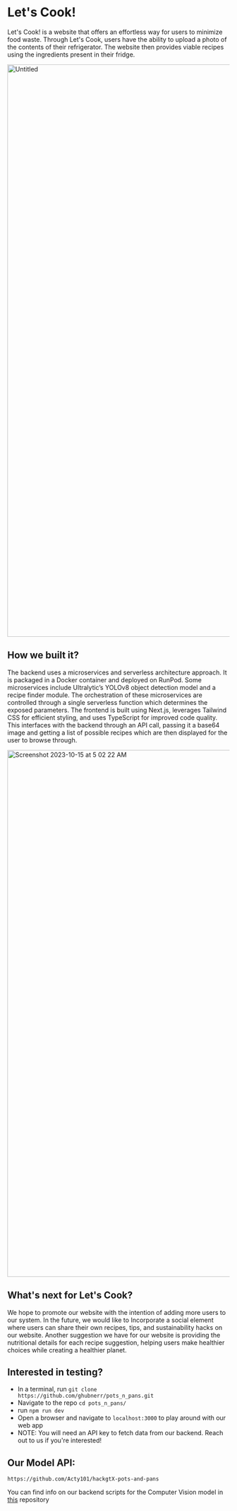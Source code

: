 # Let's Cook!

Let's Cook! is a website that offers an effortless way for users to minimize food waste. Through Let's Cook, users have the ability to upload a photo of the contents of their refrigerator. The website then provides viable recipes using the ingredients present in their fridge.

<img width="1294" alt="Untitled" src="https://github.com/ghubnerr/pots_n_pans/assets/144561702/c9acc9d9-0100-4b78-958b-9a0fcb5dc837">

## How we built it?
The backend uses a microservices and serverless architecture approach. It is packaged in a Docker container and deployed on RunPod. Some microservices include Ultralytic’s YOLOv8 object detection model and a recipe finder module. The orchestration of these microservices are controlled through a single serverless function which determines the exposed parameters.
The frontend is built using Next.js, leverages Tailwind CSS for efficient styling, and uses TypeScript for improved code quality. This interfaces with the backend through an API call, passing it a base64 image and getting a list of possible recipes which are then displayed for the user to browse through.

<img width="1191" alt="Screenshot 2023-10-15 at 5 02 22 AM" src="https://github.com/ghubnerr/pots_n_pans/assets/144561702/13c3377a-c22c-4e21-95da-204e69a88d2b">

## What's next for Let's Cook? 
We hope to promote our website with the intention of adding more users to our system. In the future, we would like to Incorporate a social element where users can share their own recipes, tips, and sustainability hacks on our website. Another suggestion we have for our website is providing the nutritional details for each recipe suggestion, helping users make healthier choices while creating a healthier planet.


## Interested in testing?
- In a terminal, run `git clone https://github.com/ghubnerr/pots_n_pans.git`
- Navigate to the repo `cd pots_n_pans/`
- run `npm run dev`
- Open a browser and navigate to `localhost:3000` to play around with our web app
- NOTE: You will need an API key to fetch data from our backend. Reach out to us if you're interested!

## Our Model API: 
```https://github.com/Acty101/hackgtX-pots-and-pans```

You can find info on our backend scripts for the Computer Vision model in [this](https://github.com/Acty101/hackgtX-pots-and-pans) repository
